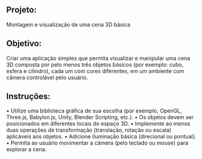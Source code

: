 ## Projeto: 
Montagem e visualização de uma cena 3D básica
## Objetivo:
Criar uma aplicação simples que permita visualizar e manipular uma cena 3D composta por pelo menos
três objetos básicos (por exemplo: cubo, esfera e cilindro), cada um com cores diferentes, em um
ambiente com câmera controlável pelo usuário.
## Instruções:
• Utilize uma biblioteca gráfica de sua escolha (por exemplo, OpenGL, Three.js, Babylon.js, Unity,
Blender Scripting, etc.).
• Os objetos devem ser posicionados em diferentes locais do espaço 3D.
• Implemente ao menos duas operações de transformação (translação, rotação ou escala)
aplicáveis aos objetos.
• Adicione iluminação básica (direcional ou pontual).
• Permita ao usuário movimentar a câmera (pelo teclado ou mouse) para explorar a cena.

